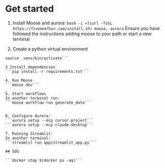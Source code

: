 # Get started
1. Install Moose and aurora:
```bash -i <(curl -fsSL https://fiveonefour.com/install.sh) moose, aurora```
Ensure you have followed the instructions adding moose to your path or start a new terminal

2. Create a python virtual environment
```python3 -m venv .venv
source .venv/bin/activate```

3 Install dependencies
```pip install -r requirements.txt```

4. Run Moose
```moose dev```

5. Start workflows
In another terminal run:
```moose workflow run generate_data```


6. Configure Aurora:
```aurora setup --mcp cursor-project```
```aurora setup --mcp claude-desktop```

7. Running Streamlit:
In another terminal:
```streamlit run app/streamlit_app.py```

## SOS 

```docker stop $(docker ps -aq)```
